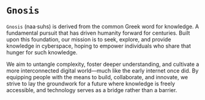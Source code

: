 # `Gnosis`

`Gnosis` (naa·suhs) is derived from the common Greek word for knowledge. A fundamental pursuit that has driven humanity forward for centuries. 
Built upon this foundation, our mission is to seek, explore, and provide knowledge in cyberspace, hoping to empower individuals who share
that hunger for such knowledge.

We aim to untangle complexity, foster deeper understanding, and cultivate a more interconnected digital world—much like the early internet once did.
By equipping people with the means to build, collaborate, and innovate, we strive to lay the groundwork for a future where knowledge is freely accessible, and technology serves as a bridge rather than a barrier.
